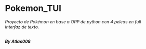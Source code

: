# Pokemon_TUI
###### Proyecto de Pokémon en base a OPP de python con 4 peleas en full interfaz de texto.
#### _By Atlas008_
